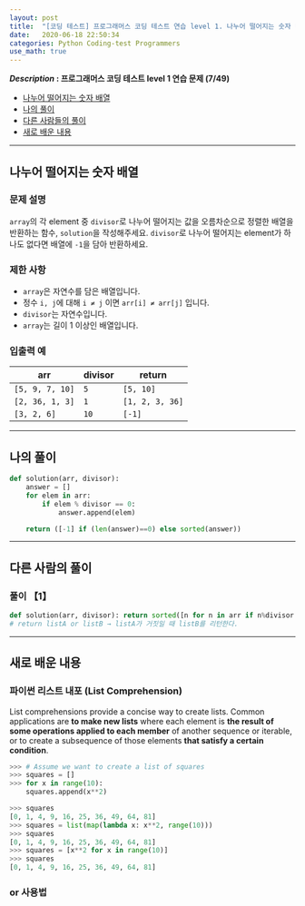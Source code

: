 ```yaml
---
layout: post
title:  "[코딩 테스트] 프로그래머스 코딩 테스트 연습 level 1. 나누어 떨어지는 숫자 배열"
date:   2020-06-18 22:50:34 
categories: Python Coding-test Programmers
use_math: true
---
```


**_Description_ : 프로그래머스 코딩 테스트 level 1 연습 문제 (7/49)**

* [나누어 떨어지는 숫자 배열](#problem-description)
* [나의 풀이](#my-solution)
* [다른 사람들의 풀이](#problem-solution)
* [새로 배운 내용](#deep)

***

## 나누어 떨어지는 숫자 배열 <a id="problem-description"></a>

### 문제 설명

`array`의 각 element 중 `divisor`로 나누어 떨어지는 값을 오름차순으로 정렬한 배열을 반환하는 함수, `solution`을 작성해주세요. `divisor`로 나누어 떨어지는 element가 하나도 없다면 배열에 `-1`을 담아 반환하세요. 

### 제한 사항

* `array`은 자연수를 담은 배열입니다. 
* 정수 `i, j`에 대해 `i ≠ j` 이면 `arr[i] ≠ arr[j]` 입니다.
* `divisor`는 자연수입니다.
* `array`는 길이 1 이상인 배열입니다.

### 입출력 예

| arr | divisor | return |
| --- | ------- | ------ | 
| `[5, 9, 7, 10]` | `5` | `[5, 10]` |
| `[2, 36, 1, 3]` | `1` | `[1, 2, 3, 36]` |
| `[3, 2, 6]` | `10` | `[-1]` |

***

## 나의 풀이 <a id='my-solution'></a>

```python
def solution(arr, divisor):
    answer = []
    for elem in arr:
        if elem % divisor == 0:
            answer.append(elem)

    return ([-1] if (len(answer)==0) else sorted(answer))
```

***

## 다른 사람의 풀이 <a id='problem-solution'></a>

### 풀이 【1】

```python 
def solution(arr, divisor): return sorted([n for n in arr if n%divisor == 0]) or [-1]
# return listA or listB → listA가 거짓일 때 listB를 리턴한다.
```

***

## 새로 배운 내용 <a id='deep'></a>

### 파이썬 리스트 내포 (List Comprehension)

List  comprehensions provide a concise way to create lists. Common applications are **to make new lists** where each element is **the result of some operations applied to each member** of another sequence or iterable, or to create a subsequence of those elements **that satisfy a certain condition**.

```python 
>>> # Assume we want to create a list of squares
>>> squares = []
>>> for x in range(10):
	squares.append(x**2)

>>> squares
[0, 1, 4, 9, 16, 25, 36, 49, 64, 81]
>>> squares = list(map(lambda x: x**2, range(10)))
>>> squares
[0, 1, 4, 9, 16, 25, 36, 49, 64, 81]
>>> squares = [x**2 for x in range(10)]
>>> squares
[0, 1, 4, 9, 16, 25, 36, 49, 64, 81]
```

### or 사용법
<!--stackedit_data:
eyJoaXN0b3J5IjpbMTA5MjU4NDg0NiwxMTY0NDMxOTQ5LDIwNj
M4NDI1MzAsMTUyMTA3NDk2MF19
-->